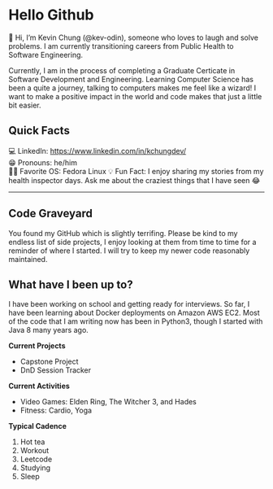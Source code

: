 # Hello Github #
👋 Hi, I’m Kevin Chung (@kev-odin), someone who loves to laugh and solve problems. I am currently transitioning careers from Public Health to Software Engineering. 

Currently, I am in the process of completing a Graduate Certicate in Software Development and Engineering. Learning Computer Science has been a quite a journey, talking to computers makes me feel like a wizard! I want to make a positive impact in the world and code makes that just a little bit easier.

## Quick Facts ##
💻 LinkedIn: https://www.linkedin.com/in/kchungdev/  
😁 Pronouns: he/him  
👨‍💻 Favorite OS: Fedora Linux
💡 Fun Fact: I enjoy sharing my stories from my health inspector days. Ask me about the craziest things that I have seen 😂  

-----

## Code Graveyard ##
You found my GitHub which is slightly terrifing. Please be kind to my endless list of side projects, I enjoy looking at them from time to time for a reminder of where I started. I will try to keep my newer code reasonably maintained.

## What have I been up to? ##
I have been working on school and getting ready for interviews. So far, I have been learning about Docker deployments on Amazon AWS EC2. Most of the code that I am writing now has been in Python3, though I started with Java 8 many years ago.  

**Current Projects**
* Capstone Project 
* DnD Session Tracker

**Current Activities**
* Video Games: Elden Ring, The Witcher 3, and Hades
* Fitness: Cardio, Yoga

**Typical Cadence**
1) Hot tea
2) Workout
3) Leetcode
4) Studying
5) Sleep

<!---
kev-odin/kev-odin is a ✨ special ✨ repository because its `README.md` (this file) appears on your GitHub profile.
You can click the Preview link to take a look at your changes.
--->
